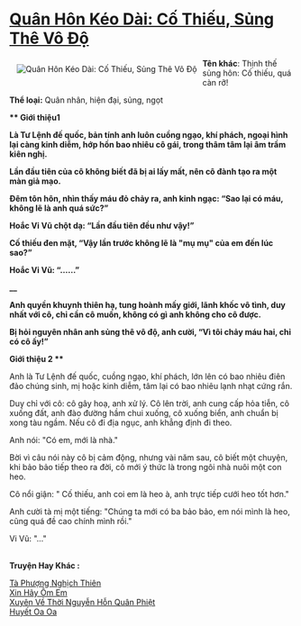 <a href="https://utruyen.com/quan-hon-keo-dai-co-thieu-sung-the-vo-do/17403/" title="Quân Hôn Kéo Dài: Cố Thiếu, Sủng Thê Vô Độ"><h1>Quân Hôn Kéo Dài: Cố Thiếu, Sủng Thê Vô Độ</h1></a><div style="display:table"><img align="right" style="float: left; padding: 10px;" src="https://utruyen.com/images/story/200x260/quan-hon-keo-dai-co-thieu-sung-the-vo-do.jpg" alt="Quân Hôn Kéo Dài: Cố Thiếu, Sủng Thê Vô Độ"><b>Tên khác</b>: Thịnh thế sủng hôn: Cố thiếu, quá càn rỡ!<p></p><b>Thể loại:</b> Quân nhân, hiện đại, sủng, ngọt<p></p><b>** Giới thiệu1 **<p></p></b><p></p>Là Tư Lệnh đế quốc, bản tính anh luôn cuồng ngạo, khí phách, ngoại hình lại càng kinh diễm, hớp hồn bao nhiêu cô gái, trong thâm tâm lại âm trầm kiên nghị.<p></p>Lần đầu tiên của cô không biết đã bị ai lấy mất, nên cô đành tạo ra một màn giả mạo.<p></p>Đêm tôn hôn, nhìn thấy máu đỏ chảy ra, anh kinh ngạc: “Sao lại có máu, không lẽ là anh quá sức?”<p></p>Hoắc Vi Vũ chột dạ: “Lần đầu tiên đều như vậy!”<p></p>Cố thiếu đen mặt, “Vậy lần trước không lẽ là "mụ mụ" của em đến lúc sao?”<p></p>Hoắc Vi Vũ: “……”<p></p>__<p></p>Anh quyền khuynh thiên hạ, tung hoành mấy giới, lãnh khốc vô tình, duy nhất với cô, chỉ cần cô muốn, không có gì anh không cho cô được. <p></p>Bị hỏi nguyên nhân anh sủng thê vô độ, anh cười, “Vì tôi chảy máu hai, chỉ có cô ấy!”<p></p><b>** Giới thiệu 2 **</b><p></p>Anh là Tư Lệnh đế quốc, cuồng ngạo, khí phách, lớn lên có bao nhiêu điên đảo chúng sinh, mị hoặc kinh diễm, tâm lại có bao nhiêu lạnh nhạt cứng rắn.<p></p>Duy chỉ với cô: cô gây hoạ, anh xử lý. Cô lên trời, anh cung cấp hỏa tiễn, cô xuống đất, anh đào đường hầm chui xuống, cô xuống biển, anh chuẩn bị xong tàu ngầm. Nếu cô đi địa ngục, anh khẳng định đi theo.<p></p>Anh nói: "Có em, mới là nhà."<p></p>Bời vì câu nói này cô bị cảm động, nhưng vài năm sau, cô biết một chuyện, khi bảo bảo tiếp theo ra đời, cô mới ý thức là trong ngôi nhà nuôi một con heo.<p></p>Cô nổi giận: " Cố thiếu, anh coi em là heo à, anh trực tiếp cưới heo tốt hơn."<p></p>Anh cười tà mị một tiếng: "Chúng ta mới có ba bảo bảo, em nói mình là heo, cũng quá đề cao chính mình rồi."<p></p>Vi Vũ: "..."</div><p><br><b>Truyện Hay Khác :</b></p><a href="https://utruyen.com/ta-phuong-nghich-thien/16727/" alt="Tà Phượng Nghịch Thiên">Tà Phượng Nghịch Thiên</a><br/><a href="https://github.com/quanluxury/truyenhot/tree/master/truyenhay/17265/" alt="Xin Hãy Ôm Em">Xin Hãy Ôm Em</a><br/><a href="https://github.com/quanluxury/truyenhot/tree/master/truyenhay/18510/" alt="Xuyên Về Thời Nguyễn Hỗn Quân Phiệt">Xuyên Về Thời Nguyễn Hỗn Quân Phiệt</a><br/><a href="https://dammy2019.blogspot.com/2019/11/huyet-oa-oa.html" alt="Huyết Oa Oa">Huyết Oa Oa</a><br/>